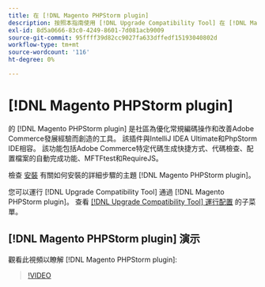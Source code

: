 ```yaml
---
title: 在 [!DNL Magento PHPStorm plugin]
description: 按照本指南使用 [!DNL Upgrade Compatibility Tool] 在 [!DNL Magento PHPStorm plugin]。
exl-id: 8d5a0666-83c0-4249-8601-7d081acb9009
source-git-commit: 95ffff39d82cc9027fa633dffedf15193040802d
workflow-type: tm+mt
source-wordcount: '116'
ht-degree: 0%

---
```


# [!DNL Magento PHPStorm plugin]

的 [!DNL Magento PHPStorm plugin] 是社區為優化常規編碼操作和改善Adobe Commerce發展經驗而創造的工具。 該插件與IntelliJ IDEA Ultimate和PhpStorm IDE相容。 該功能包括Adobe Commerce特定代碼生成快捷方式、代碼檢查、配置檔案的自動完成功能、MFTFtest和RequireJS。

檢查 [安裝](https://developer.adobe.com/commerce/php/best-practices/phpstorm/install/) 有關如何安裝的詳細步驟的主題 [!DNL Magento PHPStorm plugin]。

您可以運行 [!DNL Upgrade Compatibility Tool] 通過 [!DNL Magento PHPStorm plugin]。 查看 [[!DNL Upgrade Compatibility Tool] 運行配置](https://developer.adobe.com/commerce/php/best-practices/phpstorm/run-configuration/) 的子菜單。

## [!DNL Magento PHPStorm plugin] 演示

觀看此視頻以瞭解 [!DNL Magento PHPStorm plugin]:

>[!VIDEO](https://video.tv.adobe.com/v/340150?quality=12)
